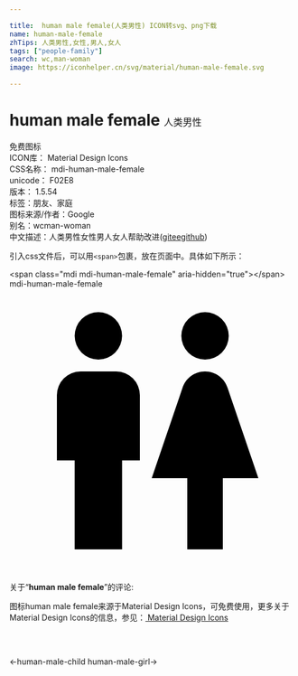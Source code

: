 ```yaml
---

title:  human male female(人类男性) ICON转svg、png下载
name: human-male-female
zhTips: 人类男性,女性,男人,女人
tags: ["people-family"]
search: wc,man-woman
image: https://iconhelper.cn/svg/material/human-male-female.svg

---
```


# human male female  <small style="font-size: 60%;font-weight: 100">人类男性</small>


<div class="detail-page">
<p>
<span><span class="badge-success badge">免费图标</span> </span>
<br/>
<span>
ICON库：
<span class="badge-secondary badge">Material Design Icons</span> 
</span>
<br/>
<span>
CSS名称：
<span class="badge-secondary badge">mdi-human-male-female</span> 
</span>
<br/>
<span>
unicode：
<span class="badge-secondary badge">F02E8</span> 
<copy-btn content='F02E8' btn-title=""></copy-btn>
<copy-btn :content='String.fromCodePoint(parseInt("F02E8", 16))' btn-title="复制U"></copy-btn>
</span>
<br/>
<span>
版本：
<span class="badge-secondary badge">1.5.54</span> 
</span><br/><span>标签：<span class="badge-light badge"><router-link to="/tags/people-family.html">朋友、家庭</router-link></span></span>
<br/>
<span>图标来源/作者：<span class="badge-light badge">Google</span></span> 
<br/>
<span>别名：<span class="badge-light badge">wc</span><span class="badge-light badge">man-woman</span></span><br/><span class="zh-detail">中文描述：<span class="badge-primary badge">人类男性</span><span class="badge-primary badge">女性</span><span class="badge-primary badge">男人</span><span class="badge-primary badge">女人</span><span class="help-link"><span>帮助改进</span>(<a href="https://gitee.com/liuwave/icon-helper/edit/master/json/material/human-male-female.json" target="_blank" rel="noopener noreferrer">gitee</a><a href="https://github.com/liuwave/icon-helper/edit/master/json/material/human-male-female.json" target="_blank" rel="noopener noreferrer">github</a></span>)</span><br/>
</p>
</div>
<div class="alert alert-dark">
  <i class="mdi mdi-human-male-female mdi-48px"></i>
  <i class="mdi mdi-human-male-female mdi-36px"></i>
  <i class="mdi mdi-human-male-female mdi-24px"></i>
  <i class="mdi mdi-human-male-female mdi-18px"></i>
</div>
<div>
  <p>引入css文件后，可以用<code>&lt;span&gt;</code>包裹，放在页面中。具体如下所示：    
  </p>
  <div class="alert alert-primary" style="font-size: 14px">
    &lt;span class="mdi mdi-human-male-female" aria-hidden="true"&gt;&lt;/span&gt;
    <copy-btn content='<span class="mdi mdi-human-male-female" aria-hidden="true"></span>'></copy-btn>
  </div>
  <div class="alert alert-secondary">
    <i class="mdi mdi-human-male-female"
    style="font-size: 24px"
    aria-hidden="true"></i> mdi-human-male-female
    <copy-btn content="mdi-human-male-female" btn-title="复制图标名称"></copy-btn>
  </div>
</div>
<div id="svg" class="svg-wrap">
<svg xmlns="http://www.w3.org/2000/svg" viewBox="0 0 24 24"><path d="M7.5,2A2,2 0 0,1 9.5,4A2,2 0 0,1 7.5,6A2,2 0 0,1 5.5,4A2,2 0 0,1 7.5,2M6,7H9A2,2 0 0,1 11,9V14.5H9.5V22H5.5V14.5H4V9A2,2 0 0,1 6,7M16.5,2A2,2 0 0,1 18.5,4A2,2 0 0,1 16.5,6A2,2 0 0,1 14.5,4A2,2 0 0,1 16.5,2M15,22V16H12L14.59,8.41C14.84,7.59 15.6,7 16.5,7C17.4,7 18.16,7.59 18.41,8.41L21,16H18V22H15Z" /></svg>
</div>
<detail full-name='mdi-human-male-female'></detail>
<div class="icon-detail__container">
<p>关于“<b>human male female</b>”的评论:</p>
</div>
<Vssue title="关于“human male female”的评论" />    
<div><p>图标human male female来源于Material Design Icons，可免费使用，更多关于 Material Design Icons的信息，参见：<a target="_blank" href="https://iconhelper.cn/material.html"> Material Design Icons</a>
</p></div>

<div style="padding:2rem 0 " class="page-nav"><p class="inner"><span class="prev">←<router-link to="/icon/human-male-child.html">human-male-child</router-link></span> <span class="next"><router-link to="/icon/human-male-girl.html">human-male-girl</router-link>→</span></p></div>

